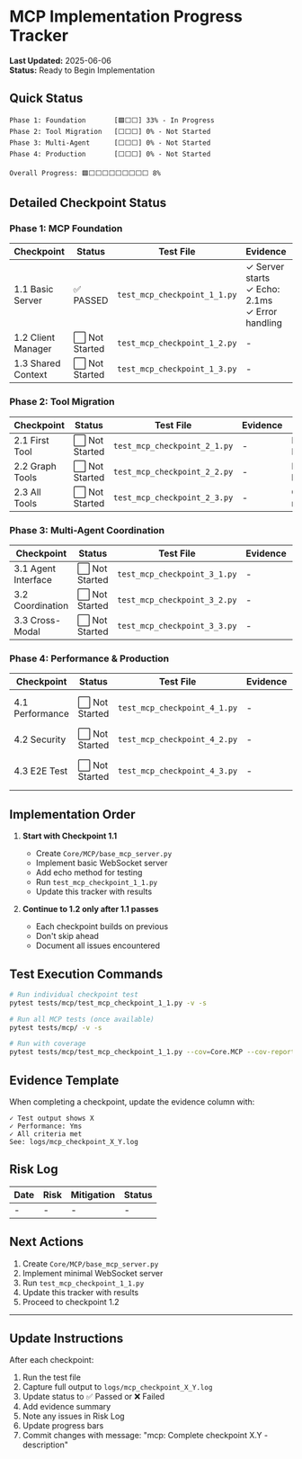 # MCP Implementation Progress Tracker

**Last Updated:** 2025-06-06  
**Status:** Ready to Begin Implementation

## Quick Status

```
Phase 1: Foundation       [🟩⬜⬜] 33% - In Progress
Phase 2: Tool Migration   [⬜⬜⬜] 0% - Not Started  
Phase 3: Multi-Agent      [⬜⬜⬜] 0% - Not Started
Phase 4: Production       [⬜⬜⬜] 0% - Not Started

Overall Progress: 🟩⬜⬜⬜⬜⬜⬜⬜⬜⬜ 8%
```

## Detailed Checkpoint Status

### Phase 1: MCP Foundation

| Checkpoint | Status | Test File | Evidence | Notes |
|------------|--------|-----------|----------|--------|
| 1.1 Basic Server | ✅ PASSED | `test_mcp_checkpoint_1_1.py` | ✓ Server starts<br>✓ Echo: 2.1ms<br>✓ Error handling | base_mcp_server.py created |
| 1.2 Client Manager | ⬜ Not Started | `test_mcp_checkpoint_1_2.py` | - | Create mcp_client_manager.py |
| 1.3 Shared Context | ⬜ Not Started | `test_mcp_checkpoint_1_3.py` | - | Create shared_context.py |

### Phase 2: Tool Migration  

| Checkpoint | Status | Test File | Evidence | Notes |
|------------|--------|-----------|----------|--------|
| 2.1 First Tool | ⬜ Not Started | `test_mcp_checkpoint_2_1.py` | - | Migrate Entity.VDBSearch |
| 2.2 Graph Tools | ⬜ Not Started | `test_mcp_checkpoint_2_2.py` | - | Migrate 5 graph builders |
| 2.3 All Tools | ⬜ Not Started | `test_mcp_checkpoint_2_3.py` | - | Complete 18 tool migration |

### Phase 3: Multi-Agent Coordination

| Checkpoint | Status | Test File | Evidence | Notes |
|------------|--------|-----------|----------|--------|
| 3.1 Agent Interface | ⬜ Not Started | `test_mcp_checkpoint_3_1.py` | - | Agent MCP communication |
| 3.2 Coordination | ⬜ Not Started | `test_mcp_checkpoint_3_2.py` | - | Contract Net Protocol |
| 3.3 Cross-Modal | ⬜ Not Started | `test_mcp_checkpoint_3_3.py` | - | UKRF integration |

### Phase 4: Performance & Production

| Checkpoint | Status | Test File | Evidence | Notes |
|------------|--------|-----------|----------|--------|
| 4.1 Performance | ⬜ Not Started | `test_mcp_checkpoint_4_1.py` | - | <2s latency target |
| 4.2 Security | ⬜ Not Started | `test_mcp_checkpoint_4_2.py` | - | JWT auth, monitoring |
| 4.3 E2E Test | ⬜ Not Started | `test_mcp_checkpoint_4_3.py` | - | Full system validation |

## Implementation Order

1. **Start with Checkpoint 1.1**
   - Create `Core/MCP/base_mcp_server.py`
   - Implement basic WebSocket server
   - Add echo method for testing
   - Run `test_mcp_checkpoint_1_1.py`
   - Update this tracker with results

2. **Continue to 1.2 only after 1.1 passes**
   - Each checkpoint builds on previous
   - Don't skip ahead
   - Document all issues encountered

## Test Execution Commands

```bash
# Run individual checkpoint test
pytest tests/mcp/test_mcp_checkpoint_1_1.py -v -s

# Run all MCP tests (once available)
pytest tests/mcp/ -v -s

# Run with coverage
pytest tests/mcp/test_mcp_checkpoint_1_1.py --cov=Core.MCP --cov-report=html
```

## Evidence Template

When completing a checkpoint, update the evidence column with:

```
✓ Test output shows X
✓ Performance: Yms
✓ All criteria met
See: logs/mcp_checkpoint_X_Y.log
```

## Risk Log

| Date | Risk | Mitigation | Status |
|------|------|------------|--------|
| - | - | - | - |

## Next Actions

1. Create `Core/MCP/base_mcp_server.py`
2. Implement minimal WebSocket server
3. Run `test_mcp_checkpoint_1_1.py`
4. Update this tracker with results
5. Proceed to checkpoint 1.2

---

## Update Instructions

After each checkpoint:
1. Run the test file
2. Capture full output to `logs/mcp_checkpoint_X_Y.log`
3. Update status to ✅ Passed or ❌ Failed
4. Add evidence summary
5. Note any issues in Risk Log
6. Update progress bars
7. Commit changes with message: "mcp: Complete checkpoint X.Y - description"